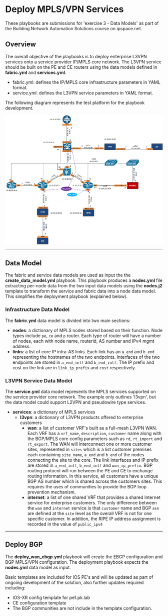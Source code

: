 
# Deploy MPLS/VPN Services
These playbooks are submissions for 'exercise 3 - Data Models' as part of the Building Network Automation Solutions course on ipspace.net.

## Overview
The overall objective of the playbooks is to deploy enterprise L3VPN services onto a service provider IP/MPLS core network. The L3VPN service should be built on the PE and CE routers using the data models defined in **fabric.yml** and **services.yml**.

- fabric.yml: defines the IP/MPLS core infrastructure parameters in YAML format. 
- service.yml: defines the L3VPN service parameters in YAML format.

The following diagram represents the test platform for the playbook development.

![Topology Diagram](../lab/l3vpn/logical.png)

---
## Data Model 
The fabric and service data models are used as input the the **create_data_model.yml** playbook. This playbook produces a **nodes.yml** file extracting per-node data from the two input data models using the **nodes.j2** template to transform the service and fabric data into a node data model. This simplifies the deployment playbook (explained below). 

### Infrastructure Data Model
The **fabric.yml** data model is divided into two main sections:

- **nodes**: a dictionary of MPLS nodes stored based on their function. Node types include `pe`, `ce` and `p` router. Each type of router will have a number of nodes, each with node name, routerid, AS number and IPv4 mgmt address.      
- **links**: a list of core IP intra-AS links. Each link has an `a_end` and `b_end` representing the hostnames of the two endpoints. Interfaces of the two endpoints are stored in `a_end_intf` and `b_end_intf`. The IP prefix and cost on the link are in `link_ip_prefix` and `cost` respectively.

### L3VPN Service Data Model
The **service.yml** data model represents the MPLS services supported on the service provider core network. The example only outlines 'l3vpn', but the data model could support L2VPN and pseudowire type services.

- **services**: a dictionary of MPLS services
  - **l3vpn**: a dictionary of L3VPN products offered to enterprise customers
    - **wan**: a list of customer VRF's built as a full-mesh L3VPN WAN. Each VRF has a `vrf_name`, `description`, `customer` name along with the BGP/MPLS core config parameters such as `rd`, `rt_import` and `rt_export`. The WAN will interconnect one or more customer sites, represented in `sites` which is a list customer premises each containing `site_name`, `a_end` and `b_end` of the nodes connecting the site to the core. The link interfaces and IP prefix are stored in `a_end_intf`, `b_end_intf` and `wan_ip_prefix`. BGP routing protocol will run between the PE and CE to exchange routing information. In this service, all customers have a unique BGP AS number which is shared across the customers sites. This requires the uses of communities to provide the BGP loop prevention mechanism.    
    - **internet**: a list of one shared VRF that provides a shared Internet service for enterprise customers. The only difference between the `wan` and `internet` service is that `customer` name and BGP `asn` are defined at the `site` level as the overall VRF is not for one specific customer. In addition, the RIPE IP address assignment is recorded in the value of `public_ipv4`  


---

## Deploy BGP
The **deploy_wan_ebgp.yml** playbook will create the EBGP configuration and BGP MPLS/VPN configuration. The deployment playbook expects the **nodes.yml** data model as input.

Basic templates are included for IOS PE's and will be updated as part of ongoing development of the solution, also further updates required including:
- IOS-XR config template for pe1.pk.lab
- CE configuration template
- The BGP communities are not include in the template configuration.
